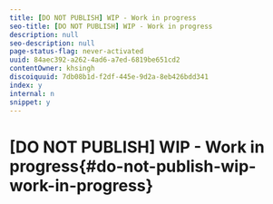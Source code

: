 ```yaml
---
title: [DO NOT PUBLISH] WIP - Work in progress
seo-title: [DO NOT PUBLISH] WIP - Work in progress
description: null
seo-description: null
page-status-flag: never-activated
uuid: 84aec392-a262-4ad6-a7ed-6819be651cd2
contentOwner: khsingh
discoiquuid: 7db08b1d-f2df-445e-9d2a-8eb426bdd341
index: y
internal: n
snippet: y
---
```


# [DO NOT PUBLISH] WIP - Work in progress{#do-not-publish-wip-work-in-progress}

